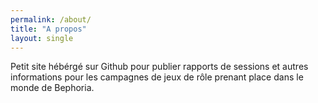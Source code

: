 ```yaml
---
permalink: /about/
title: "A propos"
layout: single
---
```


Petit site hébérgé sur Github pour publier rapports de sessions et autres informations pour les campagnes de jeux de rôle prenant place dans le monde de Bephoria.